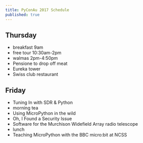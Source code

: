 ```yaml
---
title: PyConAu 2017 Schedule
published: true
---
```


## Thursday
 * breakfast 9am
 * free tour 10:30am-2pm
 * walmas 2pm-4:50pm
 * Pensione to drop off meat 
 * Eureka tower
 * Swiss club restaurant 

## Friday
 * Tuning In with SDR & Python
 * morning tea
 * Using MicroPython in the wild
 * Oh, I Found a Security Issue
 * Software for the Murchison Widefield Array radio telescope
 * lunch 
 * Teaching MicroPython with the BBC micro:bit at NCSS
